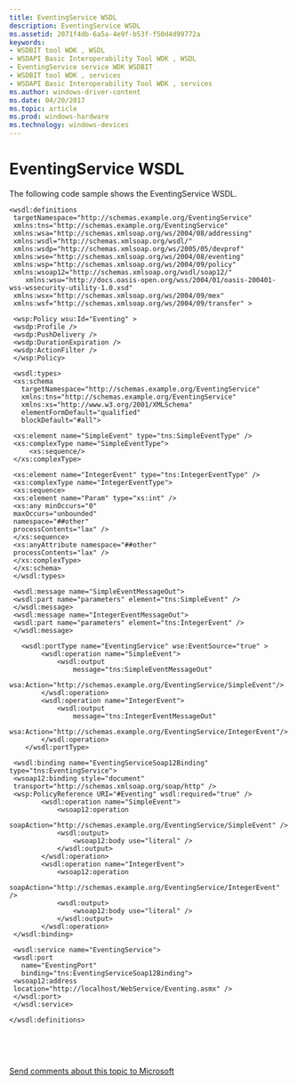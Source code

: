 ```yaml
---
title: EventingService WSDL
description: EventingService WSDL
ms.assetid: 2071f4db-6a5a-4e9f-b53f-f50d4d99772a
keywords:
- WSDBIT tool WDK , WSDL
- WSDAPI Basic Interoperability Tool WDK , WSDL
- EventingService service WDK WSDBIT
- WSDBIT tool WDK , services
- WSDAPI Basic Interoperability Tool WDK , services
ms.author: windows-driver-content
ms.date: 04/20/2017
ms.topic: article
ms.prod: windows-hardware
ms.technology: windows-devices
---
```


# EventingService WSDL


The following code sample shows the EventingService WSDL.

```
<wsdl:definitions 
 targetNamespace="http://schemas.example.org/EventingService" 
 xmlns:tns="http://schemas.example.org/EventingService"
 xmlns:wsa="http://schemas.xmlsoap.org/ws/2004/08/addressing" 
 xmlns:wsdl="http://schemas.xmlsoap.org/wsdl/"
 xmlns:wsdp="http://schemas.xmlsoap.org/ws/2005/05/devprof" 
 xmlns:wse="http://schemas.xmlsoap.org/ws/2004/08/eventing" 
 xmlns:wsp="http://schemas.xmlsoap.org/ws/2004/09/policy" 
 xmlns:wsoap12="http://schemas.xmlsoap.org/wsdl/soap12/"
    xmlns:wsu="http://docs.oasis-open.org/wss/2004/01/oasis-200401-wss-wssecurity-utility-1.0.xsd"
 xmlns:wsx="http://schemas.xmlsoap.org/ws/2004/09/mex"
 xmlns:wsf="http://schemas.xmlsoap.org/ws/2004/09/transfer" >

 <wsp:Policy wsu:Id="Eventing" >
 <wsdp:Profile />
 <wsdp:PushDelivery />
 <wsdp:DurationExpiration />
 <wsdp:ActionFilter />
 </wsp:Policy>

 <wsdl:types>
 <xs:schema 
   targetNamespace="http://schemas.example.org/EventingService"
   xmlns:tns="http://schemas.example.org/EventingService" 
   xmlns:xs="http://www.w3.org/2001/XMLSchema"
   elementFormDefault="qualified" 
   blockDefault="#all">

 <xs:element name="SimpleEvent" type="tns:SimpleEventType" />
 <xs:complexType name="SimpleEventType">
     <xs:sequence/>
 </xs:complexType>
 
 <xs:element name="IntegerEvent" type="tns:IntegerEventType" />
 <xs:complexType name="IntegerEventType">
 <xs:sequence>
 <xs:element name="Param" type="xs:int" />
 <xs:any minOccurs="0"
 maxOccurs="unbounded"
 namespace="##other"
 processContents="lax" />
 </xs:sequence>
 <xs:anyAttribute namespace="##other"
 processContents="lax" />
 </xs:complexType>
 </xs:schema>
 </wsdl:types>

 <wsdl:message name="SimpleEventMessageOut">
 <wsdl:part name="parameters" element="tns:SimpleEvent" />
 </wsdl:message>
 <wsdl:message name="IntegerEventMessageOut">
 <wsdl:part name="parameters" element="tns:IntegerEvent" />
 </wsdl:message>

   <wsdl:portType name="EventingService" wse:EventSource="true" >
        <wsdl:operation name="SimpleEvent">
            <wsdl:output
                message="tns:SimpleEventMessageOut"
                wsa:Action="http://schemas.example.org/EventingService/SimpleEvent"/>
        </wsdl:operation>
        <wsdl:operation name="IntegerEvent">
            <wsdl:output
                message="tns:IntegerEventMessageOut"
                wsa:Action="http://schemas.example.org/EventingService/IntegerEvent"/>
        </wsdl:operation>
    </wsdl:portType>

 <wsdl:binding name="EventingServiceSoap12Binding" type="tns:EventingService">
 <wsoap12:binding style="document"
 transport="http://schemas.xmlsoap.org/soap/http" />
 <wsp:PolicyReference URI="#Eventing" wsdl:required="true" />
        <wsdl:operation name="SimpleEvent">
            <wsoap12:operation
                soapAction="http://schemas.example.org/EventingService/SimpleEvent" />
            <wsdl:output>
                <wsoap12:body use="literal" />
            </wsdl:output>
        </wsdl:operation>
        <wsdl:operation name="IntegerEvent">
            <wsoap12:operation
                soapAction="http://schemas.example.org/EventingService/IntegerEvent" />
            <wsdl:output>
                <wsoap12:body use="literal" />
            </wsdl:output>
        </wsdl:operation>
 </wsdl:binding>

 <wsdl:service name="EventingService">
 <wsdl:port 
   name="EventingPort" 
   binding="tns:EventingServiceSoap12Binding">
 <wsoap12:address
 location="http://localhost/WebService/Eventing.asmx" />
 </wsdl:port>
 </wsdl:service>

</wsdl:definitions>
```

 

 

[Send comments about this topic to Microsoft](mailto:wsddocfb@microsoft.com?subject=Documentation%20feedback%20[devtest\devtest]:%20EventingService%20WSDL%20%20RELEASE:%20%2811/17/2016%29&body=%0A%0APRIVACY%20STATEMENT%0A%0AWe%20use%20your%20feedback%20to%20improve%20the%20documentation.%20We%20don't%20use%20your%20email%20address%20for%20any%20other%20purpose,%20and%20we'll%20remove%20your%20email%20address%20from%20our%20system%20after%20the%20issue%20that%20you're%20reporting%20is%20fixed.%20While%20we're%20working%20to%20fix%20this%20issue,%20we%20might%20send%20you%20an%20email%20message%20to%20ask%20for%20more%20info.%20Later,%20we%20might%20also%20send%20you%20an%20email%20message%20to%20let%20you%20know%20that%20we've%20addressed%20your%20feedback.%0A%0AFor%20more%20info%20about%20Microsoft's%20privacy%20policy,%20see%20http://privacy.microsoft.com/default.aspx. "Send comments about this topic to Microsoft")




